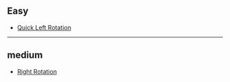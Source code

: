 ## Easy 
- [Quick Left Rotation](https://practice.geeksforgeeks.org/problems/quick-left-rotation3806/1?utm_source=youtube&utm_medium=collab_striver_ytdescription&utm_campaign=quick-left-rotation)
<hr>

## medium 
- [Right Rotation](https://leetcode.com/problems/rotate-array/)